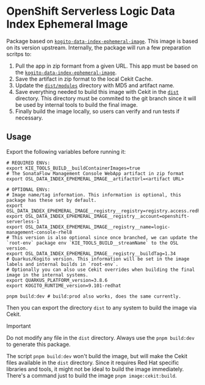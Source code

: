 # OpenShift Serverless Logic Data Index Ephemeral Image

Package based on [`kogito-data-index-ephemeral-image`](../kogito-data-index-ephemeral-image).
This image is based on its version upstream. Internally, the package will run a few preparation scritps to:

1. Pull the app in zip formant from a given URL. This app must be based on the [`kogito-data-index-ephemeral-image`](../kogito-data-index-ephemeral-image).
2. Save the artifact in zip format to the local Cekit Cache.
3. Update the [`dist/modules`](generated/modules) directory with MD5 and artifact name.
4. Save everything needed to build this image with Cekit in the [`dist`](generated) directory. This directory must be commited to the git branch since it will be used by internal tools to build the final image.
5. Finally build the image locally, so users can verify and run tests if necessary.

## Usage

Export the following variables before running it:

```shell
# REQUIRED ENVs:
export KIE_TOOLS_BUILD__buildContainerImages=true
# The SonataFlow Management Console WebApp artifact in zip format
export OSL_DATA_INDEX_EPHEMERAL_IMAGE__artifactUrl=<artifact URL>

# OPTIONAL ENVs:
# Image name/tag information. This information is optional, this package has these set by default.
export OSL_DATA_INDEX_EPHEMERAL_IMAGE__registry__registry=registry.access.redhat.com
export OSL_DATA_INDEX_EPHEMERAL_IMAGE__registry__account=openshift-serverless-1
export OSL_DATA_INDEX_EPHEMERAL_IMAGE__registry__name=logic-management-console-rhel8
# This version is also optional since once branched, we can update the `root-env` package env `KIE_TOOLS_BUILD__streamName` to the OSL version.
export OSL_DATA_INDEX_EPHEMERAL_IMAGE__registry__buildTag=1.34
# Quarkus/Kogito version. This information will be set in the image labels and internal builds in `root-env`.
# Optionally you can also use Cekit overrides when building the final image in the internal systems.
export QUARKUS_PLATFORM_version=3.8.6
export KOGITO_RUNTIME_version=9.101-redhat

pnpm build:dev # build:prod also works, does the same currently.
```

Then you can export the directory `dist` to any system to build the image via Cekit.

> [!IMPORTANT]
> Do not modify any file in the `dist` directory. Always use the `pnpm build:dev` to generate this package.

The script `pnpm build:dev` won't build the image, but will make the Cekit files available in the `dist` directory.
Since it requires Red Hat specific libraries and tools, it might not be ideal to build the image immediately.
There's a command just to build the image `pnpm image:cekit:build`.

